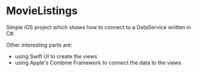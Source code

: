 # MovieListings

Simple iOS project which shows how to connect to a DataService written in C#.

Other interesting parts are:
* using Swift UI to create the views
* using Apple's Combine Framework to connect the data to the views
